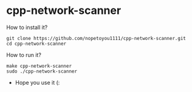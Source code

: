 # cpp-network-scanner

How to install it?
```
git clone https://github.com/nopetoyou1111/cpp-network-scanner.git
cd cpp-network-scanner
```

How to run it?

```
make cpp-network-scanner
sudo ./cpp-network-scanner
```


- Hope you use it (:
